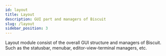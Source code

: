 ```yaml
---
id: layout
title: Layout
description: GUI part and managers of Biscuit
slug: /layout
sidebar_position: 3
---
```


Layout module consist of the overall GUI structure and managers of Biscuit. Such as the statusbar, menubar, editor-view-terminal managers, etc.
